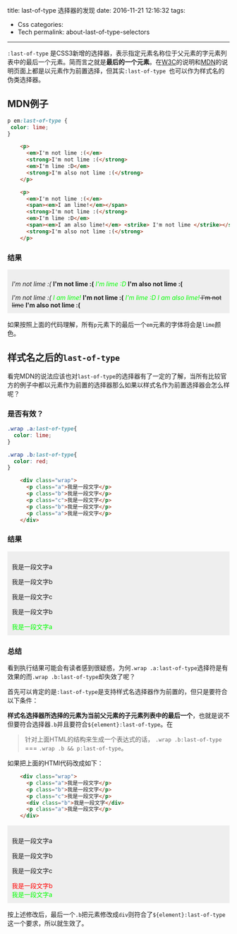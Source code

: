 title: last-of-type 选择器的发现
date: 2016-11-21 12:16:32
tags:
- Css
categories:
- Tech
permalink: about-last-of-type-selectors
---
`:last-of-type` 是CSS3新增的选择器，表示指定元素名称位于父元素的字元素列表中的最后一个元素。简而言之就是**最后的一个元素**。在[W3C][1]的说明和[MDN][2]的说明页面上都是以元素作为前置选择，但其实`:last-of-type `也可以作为样式名的伪类选择器。

<!--more-->

## MDN例子

```css
p em:last-of-type {
 color: lime;
}
```

```html
	<p>
	  <em>I'm not lime :(</em>
	  <strong>I'm not lime :(</strong>
	  <em>I'm lime :D</em>
	  <strong>I'm also not lime :(</strong>
	</p>

	<p>
	  <em>I'm not lime :(</em>
	  <span><em>I am lime!</em></span>
	  <strong>I'm not lime :(</strong>
	  <em>I'm lime :D</em>
	  <span><em>I am also lime!</em> <strike> I'm not lime </strike></span>
	  <strong>I'm also not lime :(</strong>
	</p>
```

### 结果

<style>
.lot-example{
	margin:0 0 15px;
	padding:10px;
	background-color: #eee;
}
.lot-example p:last-child{
	margin:0;
}
.lot-example p em:last-of-type {
 color: lime;
}
</style>

<div class="lot-example"><p>		<em>I'm not lime :(</em>		<strong>I'm not lime :(</strong>		<em>I'm lime :D</em>		<strong>I'm also not lime :(</strong>	</p>	<p>		<em>I'm not lime :(</em>		<span><em>I am lime!</em></span>		<strong>I'm not lime :(</strong>		<em>I'm lime :D</em>		<span><em>I am also lime!</em><strike> I'm not lime</strike></span>		<strong>I'm also not lime :(</strong>	</p></div>

如果按照上面的代码理解，所有`p`元素下的最后一个`em`元素的字体将会是`lime`颜色。

## 样式名之后的`last-of-type`

看完MDN的说法应该也对`last-of-type`的选择器有了一定的了解，当所有比较官方的例子中都以元素作为前置的选择器那么如果以样式名作为前置选择器会怎么样呢？

### 是否有效？

```css
.wrap .a:last-of-type{
  color: lime;
}

.wrap .b:last-of-type{
  color: red;
}
```

```html
	<div class="wrap">
	  <p class="a">我是一段文字</p>
	  <p class="b">我是一段文字</p>
	  <p class="c">我是一段文字</p>
	  <p class="b">我是一段文字</p>
	  <p class="a">我是一段文字</p>
	</div>
```

### 结果

<style>
.wrap .a:last-of-type{
	color: lime;
}
.wrap .b:last-of-type{
	color: red;
}
</style>

<div class="wrap lot-example"><p class="a">我是一段文字a</p><p class="b">我是一段文字b</p><p class="c">我是一段文字c</p><p class="b">我是一段文字b</p><p class="a">我是一段文字a</p></div>

### 总结

看到执行结果可能会有读者感到很疑惑，为何`.wrap .a:last-of-type`选择符是有效果的而`.wrap .b:last-of-type`却失效了呢？

首先可以肯定的是`:last-of-type`是支持样式名选择器作为前置的，但只是要符合以下条件：

**样式名选择器所选择的元素为当前父元素的子元素列表中的最后一个**，也就是说不但要符合选择器`.b`并且要符合`${element}:last-of-type`。在

> 针对上面HTML的结构来生成一个表达式的话，
`.wrap .b:last-of-type` === `.wrap .b && p:last-of-type`。

如果把上面的HTMl代码改成如下：

```html
	<div class="wrap">
	  <p class="a">我是一段文字</p>
	  <p class="b">我是一段文字</p>
	  <p class="c">我是一段文字</p>
	  <div class="b">我是一段文字</div>
	  <p class="a">我是一段文字</p>
	</div>
```

<div class="wrap lot-example"><p class="a">我是一段文字a</p><p class="b">我是一段文字b</p><p class="c">我是一段文字c</p><div class="b">我是一段文字b</div><p class="a">我是一段文字a</p></div>


按上述修改后，最后一个`.b`把元素修改成`div`则符合了`${element}:last-of-type`这一个要求，所以就生效了。


[1]:	http://www.w3schools.com/cssref/sel_last-of-type.asp "CSS3 :last-of-type Selector - W3Schools"
[2]:	https://developer.mozilla.org/en-US/docs/Web/CSS/:last-of-type ":last-of-type - CSS | MDN"